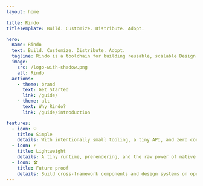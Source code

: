 ```yaml
---
layout: home

title: Rindo
titleTemplate: Build. Customize. Distribute. Adopt.

hero:
  name: Rindo
  text: Build. Customize. Distribute. Adopt.
  tagline: Rindo is a toolchain for building reusable, scalable Design Systems. Generate small, blazing fast, and 100% standards based Web Components that run in every browser.
  image:
    src: /logo-with-shadow.png
    alt: Rindo
  actions:
    - theme: brand
      text: Get Started
      link: /guide/
    - theme: alt
      text: Why Rindo?
      link: /guide/introduction

features:
  - icon: 💡
    title: Simple
    details: With intentionally small tooling, a tiny API, and zero configuration, Rindo gets out of the way and lets you focus on your work.
  - icon: ⚡️
    title: Lightweight
    details: A tiny runtime, prerendering, and the raw power of native Web Components make Rindo one of the fastest compilers around.
  - icon: 🛠️
    title: Future proof
    details: Build cross-framework components and design systems on open web standards, and break free of Framework Churn.
---
```

